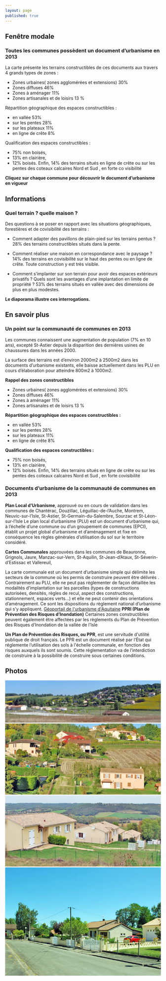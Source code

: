 ```yaml
---
layout: page
published: true
---
```


## Fenêtre modale
### Toutes les communes possèdent un document d’urbanisme en 2013
La carte présente les terrains constructibles de ces documents aux travers 
4 grands types de zones :
- Zones urbaines( zones agglomérées et extensions)  30% 
- Zones diffuses 46% 
- Zones à aménager 11%  
- Zones artisanales et de loisirs 13 % 

Répartition géographique des espaces constructibles : 
- en vallée 53%
- sur les pentes 28%
- sur les plateaux 11%
- en ligne de crête 8%

Qualification des espaces constructibles :
- 75% non boisés,
- 13% en clairière,
- 12% boisés.
Enfin, 14% des terrains situés en ligne de crête ou sur les pentes des coteaux calcaires Nord et Sud , en forte co visibilité

**Cliquez sur chaque commune pour découvrir le document d’urbanisme en vigueur**


## Informations
### Quel terrain ? quelle maison ?
Des questions à se poser en rapport avec les situations géographiques, forestières et de covisibilité des terrains :

- Comment adapter des pavillons de plain-pied sur les terrains pentus ? 
28% des terrains constructibles situés dans la pente.

- Comment réaliser une maison en correspondance avec le paysage ?
14% des terrains  en covisibilité sur le haut des pentes ou en ligne de crête. Toute construction y est très visible. 

- Comment s’implanter sur son terrain pour avoir des espaces extérieurs privatifs ? Quels sont les avantages d’une implantation en limite de propriété ?
53%  des terrains situés en vallée avec des dimensions de plus en plus modestes. 

**Le diaporama illustre ces interrogations.**


## En savoir plus
### Un point sur la communauté de communes en 2013

Les communes connaissent une augmentation de population (7% en 10 ans), excepté St-Astier depuis la disparition des dernières usines de chaussures dans les années 2000.

La surface des terrains est d’environ 2000m2 à 2500m2 dans les documents d’urbanisme existants, elle baisse actuellement dans les PLU en cours d’élaboration pour atteindre 800m2 à 1000m2.

**Rappel des zones constructibles**
- Zones urbaines( zones agglomérées et extensions)  30% 
- Zones diffuses 46% 
- Zones à aménager 11%  
- Zones artisanales et de loisirs 13 % 

**Répartition géographique des espaces constructibles :**
- en vallée 53%
- sur les pentes 28%
- sur les plateaux 11%
- en ligne de crête 8%

**Qualification des espaces constructibles :**
- 75% non boisés,
- 13% en clairière,
- 12% boisés.
Enfin, 14% des terrains situés en ligne de crête ou sur les pentes des coteaux calcaires Nord et Sud , en forte covisibilité


### Documents d’urbanisme de la communauté de communes en 2013

**Plan Local d’Urbanisme**, approuvé ou en cours de validation dans les communes de Chantérac, Douzillac, Léguillac-de-l’Auche, Montrem, Neuvic-sur-l’Isle, St-Astier, St-Germain-du-Salembre,  Sourzac et St-Léon-sur-l’Isle 
Le plan local d’urbanisme (PLU) est un document d’urbanisme qui, à l’échelle d’une commune ou d’un groupement de communes (EPCI), établit un projet global d’urbanisme et d’aménagement et fixe en conséquence les règles générales d’utilisation du sol sur le territoire considéré.

**Cartes Communales**  approuvées dans les communes de
Beauronne, Grignols, Jaure, Manzac-sur-Vern, St-Aquilin, St-Jean-d’Ataux, St-Séverin-d’Estissac et Vallereuil,

La carte communale est un document d’urbanisme simple qui délimite les secteurs de la commune où les permis de construire peuvent être délivrés .
Contrairement au PLU, elle ne peut pas réglementer de façon détaillée les modalités d’implantation sur les parcelles (types de constructions autorisées, densités, règles de recul, aspect des constructions, stationnement, espaces verts…) et elle ne peut contenir des orientations d’aménagement. Ce sont les dispositions du règlement national d’urbanisme qui s’y appliquent.
[Géoportail de l'urbanisme d'Aquitaine](http://ids.pigma.org/mapfishapp/?wmc=http://ids.pigma.org/public/urbanisme_pigma.wmc)
**PPRI (Plan de Prévention des Risques d’Inondation)**
Certaines zones constructibles peuvent également être affectées par les règlements du Plan de Prévention des Risques d’Inondation de la vallée de l’Isle

**Un Plan de Prévention des Risques, ou PPR**, est une servitude d'utilité publique de droit français.
Le PPR est un document réalisé par l’État qui réglemente l’utilisation des sols à l'échelle communale, en fonction des risques auxquels ils sont soumis. Cette réglementation va de l’interdiction de construire à la possibilité de construire sous certaines conditions.

## Photos
![Implantation dans la plaine ou dans la pente ?](data/images/1/urbanisme/1_urbanisme_1.jpg)
![Terrain pentu : adaptation nécessaire à la pente](data/images/1/urbanisme/1_urbanisme_2.jpg)
![Vision de loin : attention covisibilité](data/images/1/urbanisme/1_urbanisme_3.jpg)
![Maisons individuelles sur petit terrain en lotissement](data/images/1/urbanisme/1_urbanisme_4.jpg)